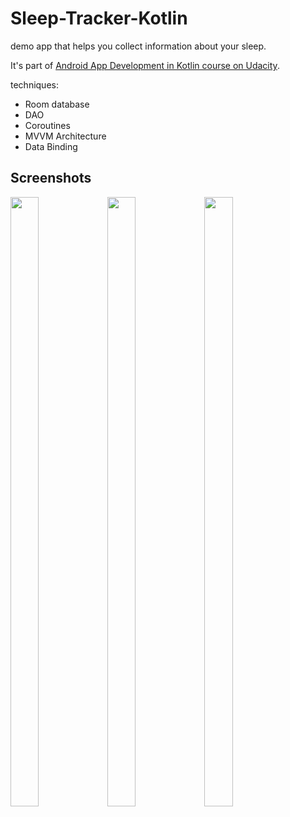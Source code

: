 # Sleep-Tracker-Kotlin

demo app that helps you collect information about your sleep. 

It's part of [Android App Development in Kotlin course on Udacity](https://www.udacity.com/course/developing-android-apps-with-kotlin--ud9012).

techniques:
* Room database
* DAO
* Coroutines
* MVVM Architecture
* Data Binding

## Screenshots

<img src="https://i.imgur.com/NCF0tck.jpeg" width=30% height=50%> <img src="https://i.imgur.com/lkq0eWz.jpeg" width=30% height=50%> <img src="https://i.imgur.com/3qFadkh.jpeg" width=30% height=50%>
